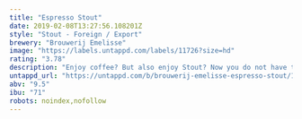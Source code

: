 ```yaml
---
title: "Espresso Stout"
date: 2019-02-08T13:27:56.108201Z
style: "Stout - Foreign / Export"
brewery: "Brouwerij Emelisse"
image: "https://labels.untappd.com/labels/11726?size=hd"
rating: "3.78"
description: "Enjoy coffee? But also enjoy Stout? Now you do not have to choosse anymore!"
untappd_url: "https://untappd.com/b/brouwerij-emelisse-espresso-stout/11726"
abv: "9.5"
ibu: "71"
robots: noindex,nofollow
---
```

